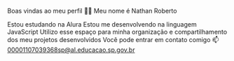 Boas vindas ao meu perfil 💙💙
Meu nome é Nathan Roberto

Estou estudando na Alura
Estou me desenvolvendo na linguagem JavaScript
Utilizo esse espaço para minha organização e compartilhamento dos meu projetos desenvolvidos
Você pode entrar em contato comigo 📫
00001107039368sp@al.educacao.sp.gov.br
